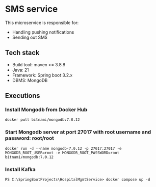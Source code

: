# SMS service

This microservice is responsible for:

* Handling pushing notifications
* Sending out SMS

## Tech stack

* Build tool: maven >= 3.8.8
* Java: 21
* Framework: Spring boot 3.2.x
* DBMS: MongoDB

## Executions

### Install Mongodb from Docker Hub

`docker pull bitnami/mongodb:7.0.12`

### Start Mongodb server at port 27017 with root username and password: root/root

`docker run -d --name mongodb-7.0.12 -p 27017:27017 -e MONGODB_ROOT_USER=root -e MONGODB_ROOT_PASSWORD=root bitnami/mongodb:7.0.12`

### Install Kafka

`PS C:\SpringBootProjects\HospitalMgmtService> docker compose up -d`